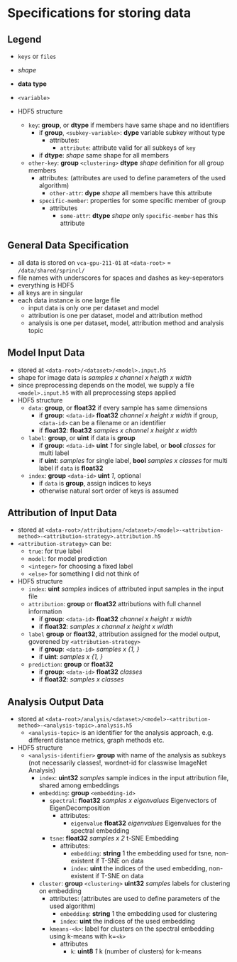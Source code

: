 # Specifications for storing data
## Legend
- `keys` or `files`
- *shape*
- **data type**
- `<variable>`

- HDF5 structure
  - `key`: **group**, or **dtype** if members have same shape and no identifiers
    - if **group**, `<subkey-variable>`: **dype** variable subkey without type
      - attributes:
        - `attribute`: attribute valid for all subkeys of `key`
    - if **dtype**: *shape* same shape for all members
  - `other-key`: **group** `<clustering>` **dtype** *shape* definition for all group members
    - attributes: (attributes are used to define parameters of the used algorithm)
      - `other-attr`: **dype** *shape* all members have this attribute
    - `specific-member`: properties for some specific member of group
      - attributes
        - `some-attr`: **dtype** *shape* only `specific-member` has this attribute

## General Data Specification
- all data is stored on `vca-gpu-211-01` at `<data-root>` = `/data/shared/sprincl/`
- file names with underscores for spaces and dashes as key-seperators
- everything is HDF5
- all keys are in singular
- each data instance is one large file
  - input data is only one per dataset and model
  - attribution is one per dataset, model and attribution method
  - analysis is one per dataset, model, attribution method and analysis topic

## Model Input Data
- stored at `<data-root>/<dataset>/<model>.input.h5`
- shape for image data is *samples x channel x heigth x width*
- since preprocessing depends on the model, we supply a file `<model>.input.h5` with all preprocessing steps applied
- HDF5 structure
  - `data`: **group**, or **float32** if every sample has same dimensions
    - if **group**: `<data-id>` **float32** *channel x height x width* if group, `<data-id>` can be a filename or an identifier
    - if **float32**: **float32** *samples x channel x height x width*
  - `label`: **group**, or **uint** if data is **group**
    - if **group**: `<data-id>` **uint** *1* for single label, or **bool** *classes* for multi label
    - if **uint**: *samples* for single label, **bool** *samples x classes* for multi label if `data` is **float32**
  - `index`: **group** `<data-id>` **uint** *1*, optional
    - if `data` is **group**, assign indices to keys
    - otherwise natural sort order of keys is assumed

## Attribution of Input Data
- stored at `<data-root>/attributions/<dataset>/<model>-<attribution-method>-<attribution-strategy>.attribution.h5`
- `<attribution-strategy>` can be:
  - `true`: for true label
  - `model`: for model prediction
  - `<integer>` for choosing a fixed label
  - `<else>` for something I did not think of
- HDF5 structure
  - `index`: **uint** *samples* indices of attributed input samples in the input file
  - `attribution`: **group** or **float32** attributions with full channel information
    - if **group**: `<data-id>` **float32** *channel x height x width*
    - if **float32**: *samples x channel x height x width*
  - `label` **group** or **float32**, attribution assigned for the model output, goverened by `<attribution-strategy>`
    - if **group**: `<data-id>` *samples x {1, <classes>}*
    - if **uint**: *samples x {1, <classes>}*
  - `prediction`: **group** or **float32**
    - if **group**: `<data-id>` **float32** *classes*
    - if **float32**: *samples x classes*

## Analysis Output Data
- stored at `<data-root>/analysis/<dataset>/<model>-<attribution-method>-<analysis-topic>.analysis.h5`
  - `<analysis-topic>` is an identifier for the analysis approach, e.g. different distance metrics, graph methods etc.
- HDF5 structure
  - `<analysis-identifier>` **group** with name of the analysis as subkeys (not necessarily classes!, wordnet-id for classwise ImageNet Analysis)
    - `index`: **uint32** *samples* sample indices in the input attribution file, shared among embeddings
    - `embedding`: **group** `<embedding-id>`
      - `spectral`: **float32** *samples x eigenvalues* Eigenvectors of EigenDecomposition
        - attributes:
          - `eigenvalue` **float32** *eigenvalues* Eigenvalues for the spectral embedding
      - `tsne`: **float32** *samples x 2* t-SNE Embedding
        - attributes:
          - `embedding`: **string** 1 the embedding used for tsne, non-existent if T-SNE on data
          - `index`: **uint** the indices of the used embedding, non-existent if T-SNE on data
    - `cluster`: **group** `<clustering>` **uint32** *samples* labels for clustering on embedding
      - attributes: (attributes are used to define parameters of the used algorithm)
        - `embedding`: **string** 1 the embedding used for clustering
        - `index`: **uint** the indices of the used embedding
      - `kmeans-<k>`: label for clusters on the spectral embedding using k-means with k=`<k>`
        - attributes
          - `k`: **uint8** *1* k (number of clusters) for k-means
